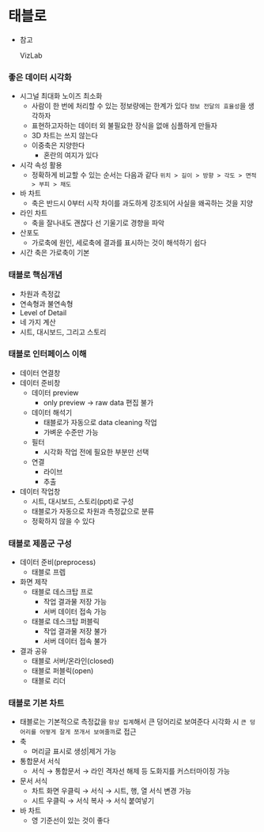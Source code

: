 # 태블로

- 참고
    
    VizLab
    

### 좋은 데이터 시각화

- 시그널 최대화 노이즈 최소화
    - 사람이 한 번에 처리할 수 있는 정보량에는 한계가 있다
    `정보 전달의 효율성`을 생각하자
    - 표현하고자하는 데이터 외 불필요한 장식을 없애 심플하게 만들자
    - 3D 차트는 쓰지 않는다
    - 이중축은 지양한다
        - 혼란의 여지가 있다
- 시각 속성 활용
    - 정확하게 비교할 수 있는 순서는 다음과 같다
    `위치 > 길이 > 방향 > 각도 > 면적 > 부피 > 채도`
- 바 차트
    - 축은 반드시 0부터 시작
    차이를 과도하게 강조되어 사실을 왜곡하는 것을 지양
- 라인 차트
    - 축을 잘나내도 괜찮다
    선 기울기로 경향을 파악
- 산포도
    - 가로축에 원인, 세로축에 결과를 표시하는 것이 해석하기 쉽다
- 시간 축은 가로축이 기본

### 태블로 핵심개념

- 차원과 측정값
- 연속형과 불연속형
- Level of Detail
- 네 가지 계산
- 시트, 대시보드, 그리고 스토리

### 태블로 인터페이스 이해

- 데이터 연결창
- 데이터 준비창
    - 데이터 preview
        - only preview → raw data 편집 불가
    - 데이터 해석기
        - 태블로가 자동으로 data cleaning 작업
        - 가벼운 수준만 가능
    - 필터
        - 시각화 작업 전에 필요한 부분만 선택
    - 연결
        - 라이브
        - 추출
- 데이터 작업창
    - 시트, 대시보드, 스토리(ppt)로 구성
    - 태블로가 자동으로 차원과 측정값으로 분류
    - 정확하지 않을 수 있다

### 태블로 제품군 구성

- 데이터 준비(preprocess)
    - 태블로 프렙
- 화면 제작
    - 태블로 데스크탑 프로
        - 작업 결과물 저장 가능
        - 서버 데이터 접속 가능
    - 태블로 데스크탑 퍼블릭
        - 작업 결과물 저장 불가
        - 서버 데이터 접속 불가
- 결과 공유
    - 태블로 서버/온라인(closed)
    - 태블로 퍼블릭(open)
    - 태블로 리더

### 태블로 기본 차트

- 태블로는 기본적으로 측정값을 `항상 집계`해서 큰 덩어리로 보여준다
시각화 시 `큰 덩어리를 어떻게 잘게 쪼개서 보여줄까`로 접근
- 축
    - 머리글 표시로 생성|제거 가능
- 통합문서 서식
    - 서식 → 통합문서 → 라인 격자선 해제 등 도화지를 커스터마이징 가능
- 문서 서식
    - 차트 화면 우클릭 → 서식 → 시트, 행, 열 서식 변경 가능
    - 시트 우클릭 → 서식 복사 → 서식 붙여넣기
- 바 차트
    - 영 기준선이 있는 것이 좋다
